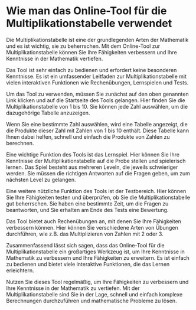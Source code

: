 Wie man das Online-Tool für die Multiplikationstabelle verwendet
================================================================

Die Multiplikationstabelle ist eine der grundlegenden Arten der Mathematik und es ist wichtig, sie zu beherrschen. Mit dem Online-Tool zur Multiplikationstabelle können Sie Ihre Fähigkeiten verbessern und Ihre Kenntnisse in der Mathematik vertiefen.

Das Tool ist sehr einfach zu bedienen und erfordert keine besonderen Kenntnisse. Es ist ein umfassender Leitfaden zur Multiplikationstabelle mit vielen interaktiven Funktionen wie Rechenübungen, Lernspielen und Tests.

Um das Tool zu verwenden, müssen Sie zunächst auf den oben genannten Link klicken und auf die Startseite des Tools gelangen. Hier finden Sie die Multiplikationstabelle von 1 bis 10. Sie können jede Zahl auswählen, um die dazugehörige Tabelle anzuzeigen.

Wenn Sie eine bestimmte Zahl auswählen, wird eine Tabelle angezeigt, die die Produkte dieser Zahl mit Zahlen von 1 bis 10 enthält. Diese Tabelle kann Ihnen dabei helfen, schnell und einfach die Produkte von Zahlen zu berechnen.

Eine wichtige Funktion des Tools ist das Lernspiel. Hier können Sie Ihre Kenntnisse der Multiplikationstabelle auf die Probe stellen und spielerisch lernen. Das Spiel besteht aus mehreren Leveln, die jeweils schwieriger werden. Sie müssen die richtigen Antworten auf die Fragen geben, um zum nächsten Level zu gelangen.

Eine weitere nützliche Funktion des Tools ist der Testbereich. Hier können Sie Ihre Fähigkeiten testen und überprüfen, ob Sie die Multiplikationstabelle gut beherrschen. Sie haben eine bestimmte Zeit, um die Fragen zu beantworten, und Sie erhalten am Ende des Tests eine Bewertung.

Das Tool bietet auch Rechenübungen an, mit denen Sie Ihre Fähigkeiten verbessern können. Hier können Sie verschiedene Arten von Übungen durchführen, wie z.B. das Multiplizieren von Zahlen mit 2 oder 3.

Zusammenfassend lässt sich sagen, dass das Online-Tool für die Multiplikationstabelle ein großartiges Werkzeug ist, um Ihre Kenntnisse in Mathematik zu verbessern und Ihre Fähigkeiten zu erweitern. Es ist einfach zu bedienen und bietet viele interaktive Funktionen, die das Lernen erleichtern.

Nutzen Sie dieses Tool regelmäßig, um Ihre Fähigkeiten zu verbessern und Ihre Kenntnisse in der Mathematik zu vertiefen. Mit der Multiplikationstabelle sind Sie in der Lage, schnell und einfach komplexe Berechnungen durchzuführen und mathematische Probleme zu lösen.